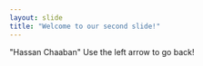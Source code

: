```yaml
---
layout: slide
title: "Welcome to our second slide!"
---
```

"Hassan Chaaban"
Use the left arrow to go back!
